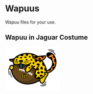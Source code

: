# Wapuus
Wapuu files for your use.

<h2>Wapuu in Jaguar Costume</h2>
<p>
<a href=“/sbrinley/jags/" target="_blank"><img src="/jags/wapuu-jags.png" alt="Wapuu in Jaguar Costume" style="max-width:100%;"></a>
</p>